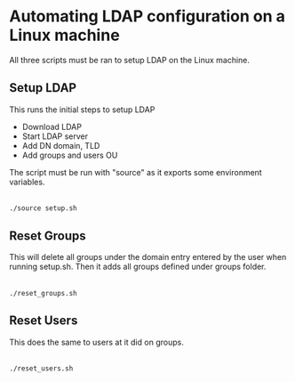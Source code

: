# Automating LDAP configuration on a Linux machine
All three scripts must be ran to setup LDAP on the Linux machine.

## Setup LDAP
This runs the initial steps to setup LDAP
- Download LDAP
- Start LDAP server
- Add DN domain, TLD
- Add groups and users OU

The script must be run with "source" as it exports some environment variables.

######
    ./source setup.sh

## Reset Groups
This will delete all groups under the domain entry entered by the user when running setup.sh. Then it adds all groups defined under groups folder.
######
    ./reset_groups.sh

## Reset Users
This does the same to users at it did on groups.
######
    ./reset_users.sh
